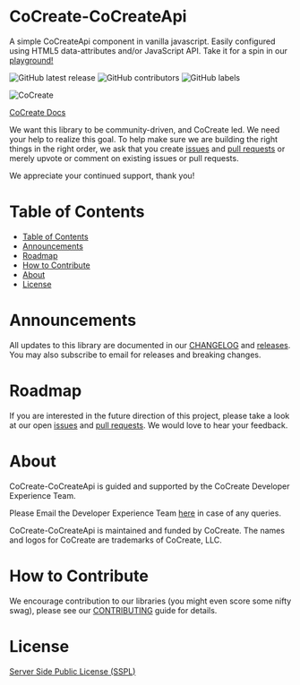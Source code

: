 # CoCreate-CoCreateApi
A simple CoCreateApi component in vanilla javascript. Easily configured using HTML5 data-attributes and/or JavaScript API. Take it for a spin in our [playground!](https://cocreate.app/docs/CoCreateApi)

![GitHub latest release](https://img.shields.io/github/v/release/CoCreate-app/CoCreate-CoCreateApi?style=for-the-badge)
![GitHub contributors](https://img.shields.io/github/contributors/CoCreate-app/CoCreate-CoCreateApi?style=for-the-badge)
![GitHub labels](https://img.shields.io/github/labels/CoCreate-app/CoCreate-CoCreateApi/help%20wanted?style=for-the-badge)

![CoCreate](https://cdn.cocreate.app/logo.png)

[CoCreate Docs](https://cocreate.app/docs/CoCreateApi)

We want this library to be community-driven, and CoCreate led. We need your help to realize this goal. To help make sure we are building the right things in the right order, we ask that you create [issues](https://github.com/CoCreate-app/Realtime_Admin_CRM_and_CMS/issues) and [pull requests](https://github.com/CoCreate-app/Realtime_Admin_CRM_and_CMS/pulls) or merely upvote or comment on existing issues or pull requests.

We appreciate your continued support, thank you!

# Table of Contents

- [Table of Contents](#table-of-contents)
- [Announcements](#announcements)
- [Roadmap](#roadmap)
- [How to Contribute](#how-to-contribute)
- [About](#about)
- [License](#license)

<a name="announcements"></a>
# Announcements

All updates to this library are documented in our [CHANGELOG](https://github.com/CoCreate-app/CoCreate-CoCreateApi/blob/master/CHANGELOG.md) and [releases](https://github.com/CoCreate-app/CoCreate-CoCreateApi/releases). You may also subscribe to email for releases and breaking changes. 

<a name="roadmap"></a>
# Roadmap

If you are interested in the future direction of this project, please take a look at our open [issues](https://github.com/CoCreate-app/CoCreate-CoCreateApi/issues) and [pull requests](https://github.com/CoCreate-app/CoCreate-CoCreateApi/pulls). We would love to hear your feedback.


<a name="about"></a>
# About

CoCreate-CoCreateApi is guided and supported by the CoCreate Developer Experience Team.

Please Email the Developer Experience Team [here](mailto:develop@cocreate.app) in case of any queries.

CoCreate-CoCreateApi is maintained and funded by CoCreate. The names and logos for CoCreate are trademarks of CoCreate, LLC.

# How to Contribute

We encourage contribution to our libraries (you might even score some nifty swag), please see our [CONTRIBUTING](https://github.com/CoCreate-app/CoCreate-CoCreateApi/blob/master/CONTRIBUTING.md) guide for details.

# License
[Server Side Public License (SSPL)](https://github.com/CoCreate-app/CoCreate-CoCreateApi/blob/master/LICENSE)
